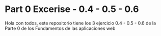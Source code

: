 # Part 0 Excerise - 0.4 - 0.5 - 0.6
Hola con todos, este repositorio tiene los 3 ejercicio 0.4 - 0.5 - 0.6 de la Parte 0 de los Fundamentos de las aplicaciones web
